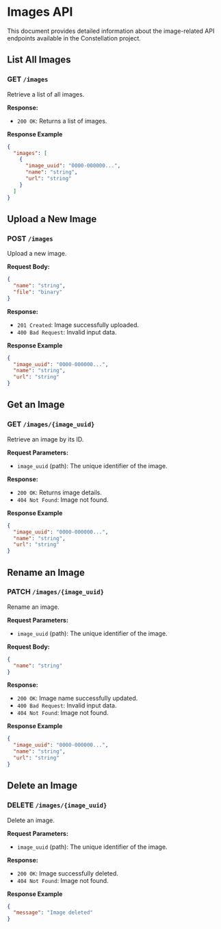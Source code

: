 # Images API

This document provides detailed information about the image-related API endpoints available in the Constellation project.

## List All Images

### GET `/images`
Retrieve a list of all images.

**Response:**
- `200 OK`: Returns a list of images.

**Response Example**
```json
{
  "images": [
    {
      "image_uuid": "0000-000000...",
      "name": "string",
      "url": "string"
    }
  ]
}
```

## Upload a New Image

### POST `/images`
Upload a new image.

**Request Body:**
```json
{
  "name": "string",
  "file": "binary"
}
```

**Response:**
- `201 Created`: Image successfully uploaded.
- `400 Bad Request`: Invalid input data.

**Response Example**
```json
{
  "image_uuid": "0000-000000...",
  "name": "string",
  "url": "string"
}
```

## Get an Image

### GET `/images/{image_uuid}`
Retrieve an image by its ID.

**Request Parameters:**
- `image_uuid` (path): The unique identifier of the image.

**Response:**
- `200 OK`: Returns image details.
- `404 Not Found`: Image not found.

**Response Example**
```json
{
  "image_uuid": "0000-000000...",
  "name": "string",
  "url": "string"
}
```

## Rename an Image

### PATCH `/images/{image_uuid}`
Rename an image.

**Request Parameters:**
- `image_uuid` (path): The unique identifier of the image.

**Request Body:**
```json
{
  "name": "string"
}
```

**Response:**
- `200 OK`: Image name successfully updated.
- `400 Bad Request`: Invalid input data.
- `404 Not Found`: Image not found.

**Response Example**
```json
{
  "image_uuid": "0000-000000...",
  "name": "string",
  "url": "string"
}
```

## Delete an Image

### DELETE `/images/{image_uuid}`
Delete an image.

**Request Parameters:**
- `image_uuid` (path): The unique identifier of the image.

**Response:**
- `200 OK`: Image successfully deleted.
- `404 Not Found`: Image not found.

**Response Example**
```json
{
  "message": "Image deleted"
}
```
